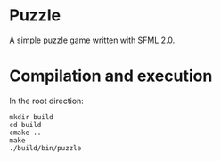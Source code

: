 # Puzzle

A simple puzzle game written with SFML 2.0.

# Compilation and execution

In the root direction:

```
mkdir build
cd build
cmake ..
make
./build/bin/puzzle
```


